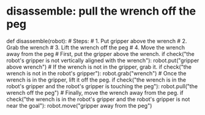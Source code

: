 # disassemble: pull the wrench off the peg
def disassemble(robot):
    # Steps:
    # 1. Put gripper above the wrench
    # 2. Grab the wrench
    # 3. Lift the wrench off the peg
    # 4. Move the wrench away from the peg
    # First, put the gripper above the wrench.
    if check("the robot's gripper is not vertically aligned with the wrench"):
        robot.put("gripper above wrench")
    # If the wrench is not in the gripper, grab it.
    if check("the wrench is not in the robot's gripper"):
        robot.grab("wrench")
    # Once the wrench is in the gripper, lift it off the peg.
    if check("the wrench is in the robot's gripper and the robot's gripper is touching the peg"):
        robot.pull("the wrench off the peg")
    # Finally, move the wrench away from the peg.
    if check("the wrench is in the robot's gripper and the robot's gripper is not near the goal"):
        robot.move("gripper away from the peg")